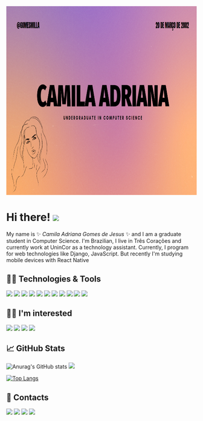 <img src="GitHub.png" height="500px">


# Hi there! <img src="https://raw.githubusercontent.com/MartinHeinz/MartinHeinz/master/wave.gif" width="30px" >

My name is ✨ _Camila Adriana Gomes de Jesus_ ✨ and I am a graduate student in Computer Science. I'm Brazilian, I live in Três Corações and currently work at UninCor as a technology assistant. Currently, I program for web technologies like Django, JavaScript. But recently I'm studying mobile devices with React Native

## 👩‍💻 Technologies & Tools
[<img src="https://img.shields.io/badge/Python-3776AB?style=for-the-badge&logo=python&logoColor=white" />](https://www.python.org/)
[<img src="https://img.shields.io/badge/JavaScript-F7DF1E?style=for-the-badge&logo=javascript&logoColor=black" />](https://devdocs.io/javascript/)
[<img src="https://img.shields.io/badge/TypeScript-007ACC?style=for-the-badge&logo=typescript&logoColor=white" />](https://www.typescriptlang.org/docs/)
[<img src="https://img.shields.io/badge/React_Native-20232A?style=for-the-badge&logo=react&logoColor=61DAFB" />](https://reactnative.dev/)
[<img src="https://img.shields.io/badge/jQuery-0769AD?style=for-the-badge&logo=jquery&logoColor=white" />](https://jquery.com/)
[<img src="https://img.shields.io/badge/Django-092E20?style=for-the-badge&logo=django&logoColor=white" />](https://www.djangoproject.com/)
[<img src="https://img.shields.io/badge/DJANGO-REST-ff1709?style=for-the-badge&logo=django&logoColor=white&color=ff1709&labelColor=gray" />](https://reactnative.dev/https://www.django-rest-framework.org/)
[<img src="https://img.shields.io/badge/-materialize--css-ff69b4?style=for-the-badge&logo=materialize--css&logoColor=white" />](https://materializecss.com/)
[<img src="https://img.shields.io/badge/Linux-FCC624?style=for-the-badge&logo=linux&logoColor=black" />](https://linuxmint.com/)
[<img src="https://img.shields.io/badge/Linux_Mint-87CF3E?style=for-the-badge&logo=linux-mint&logoColor=white" />](https://linuxmint.com/)
[<img src="https://img.shields.io/badge/Visual_Studio_Code-0078D4?style=for-the-badge&logo=visual%20studio%20code&logoColor=white" />](https://code.visualstudio.com/)


## 👩‍💻 I'm interested

[<img src="https://img.shields.io/badge/PostgreSQL-316192?style=for-the-badge&logo=postgresql&logoColor=white" />](https://www.postgresql.org/)
[<img src="https://img.shields.io/badge/Flutter-02569B?style=for-the-badge&logo=flutter&logoColor=white" />](https://flutter.dev/)
[<img src="https://img.shields.io/badge/Node.js-339933?style=for-the-badge&logo=nodedotjs&logoColor=white" />](https://nodejs.org/en/)
[<img src="https://img.shields.io/badge/React-20232A?style=for-the-badge&logo=react&logoColor=61DAFB" />](https://pt-br.reactjs.org/)

## &#x1f4c8; GitHub Stats
![Anurag's GitHub stats](https://github-readme-stats.vercel.app/api?username=GomesMilla&show_icons=true&theme=radical&layout=compact)
<img src="https://github-readme-streak-stats.herokuapp.com/?user=GomesMilla&theme=radical&layout=compact"/>
 
[![Top Langs](https://github-readme-stats.vercel.app/api/top-langs/?username=GomesMilla&show_icons=true&theme=radical&layout=compact)](https://github.com/anuraghazra/github-readme-stats)




## 📱 Contacts


[<img src="https://img.shields.io/badge/twitter-%231DA1F2.svg?&style=for-the-badge&logo=twitter&logoColor=white" />](https://twitter.com/CamilaA58109563) 
[<img src="https://img.shields.io/badge/linkedin-%230077B5.svg?&style=for-the-badge&logo=linkedin&logoColor=white" />](https://www.linkedin.com/in/camila-adriana-gomes-de-jesus-04767b1ba/) 
[<img src = "https://img.shields.io/badge/instagram-%23E4405F.svg?&style=for-the-badge&logo=instagram&logoColor=white">](https://www.instagram.com/gomysmilla) [<img src = "https://img.shields.io/badge/facebook-%231877F2.svg?&style=for-the-badge&logo=facebook&logoColor=white">](https://www.facebook.com/people/Camila-Gomes/100057154180788/)

